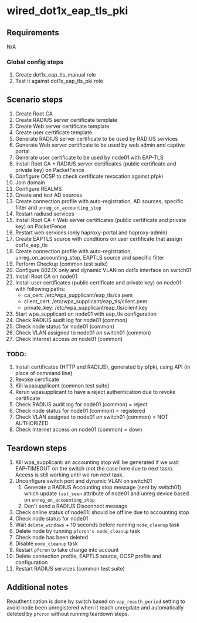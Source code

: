 # wired_dot1x_eap_tls_pki

## Requirements
N/A

### Global config steps
1. Create dot1x_eap_tls_manual role
1. Test it against dot1x_eap_tls_pki role

## Scenario steps
1. Create Root CA
1. Create RADIUS server certificate template
1. Create Web server certificate template
1. Create user certificate template
1. Generate RADIUS server certificate to be used by RADIUS services
1. Generate Web server certificate to be used by web admin and captive portal
1. Generate user certificate to be used by node01 with EAP-TLS
1. Install Root CA + RADIUS server certificates (public certificate and
   private key) on PacketFence
1. Configure OCSP to check certificate revocation against pfpki
1. Join domain
1. Configure REALMS
1. Create and test AD sources
1. Create connection profile with auto-registration, AD sources, specific
   filter and `unreg_on_accounting_stop`
1. Restart radiusd services
1. Install Root CA + Web server certificates (public certificate and private key) on PacketFence
1. Restart web services (only haproxy-portal and haproxy-admin)
1. Create EAPTLS source with conditions on user certificate that assign
   dot1x_eap_tls
1. Create connection profile with auto-registration, unreg_on_accounting_stop,
   EAPTLS source and specific filter
1. Perform Checkup (common test suite)
1. Configure 802.1X only and dynamic VLAN on dot1x interface on
   switch01
1. Install Root CA on node01 
1. Install user certificates (public certificate and private key) on node01
   with following paths:
   - ca_cert: /etc/wpa_supplicant/eap_tls/ca.pem
   - client_cert: /etc/wpa_supplicant/eap_tls/client.pem
   - private_key: /etc/wpa_supplicant/eap_tls/client.key
1. Start wpa_supplicant *on* node01 with eap_tls configuration
1. Check RADIUS audit log for node01 (common)
1. Check node status for node01 (common)
1. Check VLAN assigned to node01 *on* switch01 (common)
1. Check Internet access *on* node01 (common)

### TODO:
1. Install certificates (HTTP and RADIUS), generated by pfpki, using API (in
   place of command line)
1. Revoke certificate
1. Kill wpasupplicant (common test suite)
1. Rerun wpasupplicant to have a reject authentication due to revoke certificate
1. Check RADIUS audit log for node01 (common) = reject
1. Check node status for node01 (common) = registered
1. Check VLAN assigned to node01 *on* switch01 (common) = NOT AUTHORIZED
1. Check Internet access *on* node01 (common) = down

## Teardown steps
1. Kill wpa_supplicant: an accounting stop will be generated if we wait
   EAP-TIMEOUT on the switch (not the case here due to next task). Access is
   still working until we run next task.
1. Unconfigure switch port and dynamic VLAN on switch01
   1. Generate a RADIUS Accounting stop message (sent by switch01) which update
      `last_seen` attribute of node01 and unreg device based on
      `unreg_on_accounting_stop`
   1. Don't send a RADIUS Disconnect message
1. Check online status of node01: should be offline due to accounting stop
1. Check node status for node01
1. Wait `delete_windows` + 10 seconds before running `node_cleanup` task
1. Delete node by running `pfcron's node_cleanup` task
1. Check node has been deleted
1. Disable `node_cleanup` task
1. Restart `pfcron` to take change into account
1. Delete connection profile, EAPTLS source, OCSP profile and configuration
1. Restart RADIUS services (common test suite)

## Additional notes

Reauthentication is done by switch based on `eap_reauth_period` setting to
avoid node been unregistered when it reach unregdate and automatically deleted
by `pfcron` without running teardown steps.
